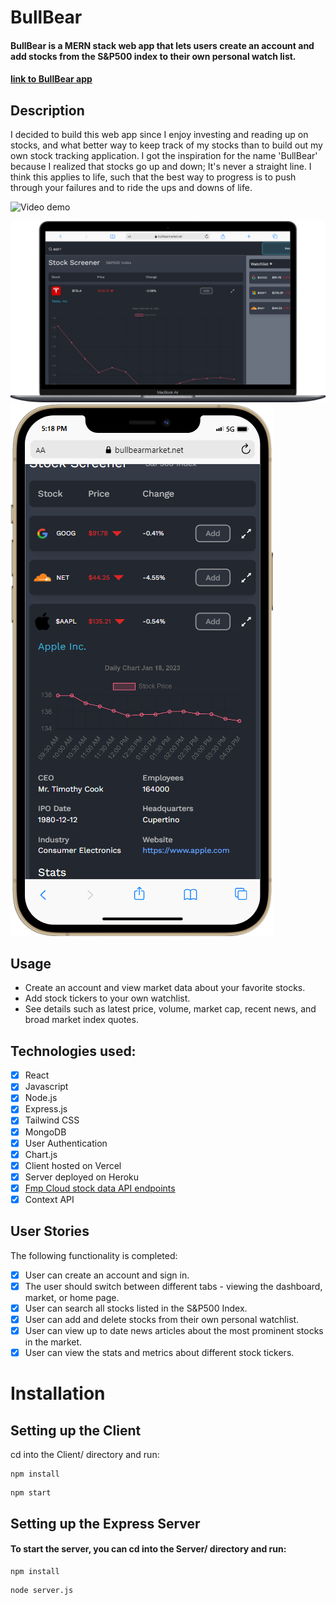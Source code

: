 # BullBear

#### BullBear is a MERN stack web app that lets users create an account and add stocks from the S&P500 index to their own personal watch list.

#### [link to BullBear app](https://bullbearmarket.net/)

## Description

I decided to build this web app since I enjoy investing and reading up on stocks, and what better way to keep track of my stocks than to build out my own stock tracking application. I got the inspiration for the name 'BullBear' because I realized that stocks go up and down; It's never a straight line. I think this applies to life, such that the best way to progress is to push through your failures and to ride the ups and downs of life.

<img src='https://media.giphy.com/media/y2MiRCRQREOGq16e7E/giphy.gif' title='BullBear Video Demo' width='800' height='auto' alt='Video demo' />

![Screenshot of web app](./client/src/assets/bullbear-laptop.png)
![Screenshot of web app](./client/src/assets/phone.png)

## Usage

- Create an account and view market data about your favorite stocks.
- Add stock tickers to your own watchlist.
- See details such as latest price, volume, market cap, recent news, and broad market index quotes.

## Technologies used:

- [x] React
- [x] Javascript
- [x] Node.js
- [x] Express.js
- [x] Tailwind CSS
- [x] MongoDB
- [x] User Authentication
- [x] Chart.js
- [x] Client hosted on Vercel
- [x] Server deployed on Heroku
- [x] [Fmp Cloud stock data API endpoints](https://fmpcloud.io/)
- [x] Context API

## User Stories

The following functionality is completed:

- [x] User can create an account and sign in.
- [x] The user should switch between different tabs - viewing the dashboard, market, or home page.
- [x] User can search all stocks listed in the S&P500 Index.
- [x] User can add and delete stocks from their own personal watchlist.
- [x] User can view up to date news articles about the most prominent stocks in the market.
- [x] User can view the stats and metrics about different stock tickers.

# Installation

## Setting up the Client

cd into the Client/ directory and run:

```
npm install
```

```
npm start
```

## Setting up the Express Server

#### To start the server, you can cd into the Server/ directory and run:

```
npm install
```

```
node server.js
```
